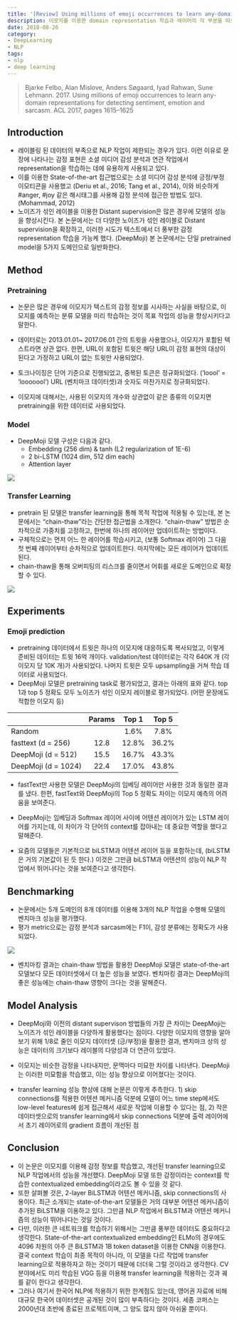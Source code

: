 ```yaml
---
title: '[Review] Using millions of emoji occurrences to learn any-domain representations for detecting sentiment, emotion and sarcasm'
description: 이모지를 이용한 domain representation 학습과 레이어의 각 부분을 따로 학습 시키는 transfer learning "chain-thaw”를 소개한 논문을 리뷰합니다.
date: 2018-08-26
category:
- DeepLearning
- NLP
tags:
- nlp
- deep learning
---
```


> Bjarke Felbo, Alan Mislove, Anders Søgaard, Iyad Rahwan, Sune Lehmann. 2017. Using millions of emoji occurrences to learn any-domain representations for detecting sentiment, emotion and sarcasm. ACL 2017, pages 1615–1625

## Introduction

- 레이블링 된 데이터의 부족으로 NLP 작업이 제한되는 경우가 있다. 이런 이유로 문장에 나타나는 감정 표현은 소셜 미디어 감성 분석과 연관 작업에서 representation을 학습하는 데에 유용하게 사용되고 있다.
- 이를 이용한 State-of-the-art 접근법으로는 소셜 미디어 감성 분석에 긍정/부정 이모티콘을 사용했고 (Deriu et al., 2016; Tang et al., 2014), 이와 비슷하게 #anger, #joy 같은 해시태그를 사용해 감정 분석에 접근한 방법도 있다. (Mohammad, 2012)
- 노이즈가 섞인 레이블을 이용한 Distant supervision은 많은 경우에 모델의 성능을 향상시킨다. 본 논문에서는 더 다양한 노이즈가 섞인 레이블로 Distant supervision을 확장하고, 이러한 시도가 텍스트에서 더 풍부한 감정 representation 학습을 가능케 했다. (DeepMoji) 본 논문에서는 단일 pretrained model을 5가지 도메인으로 일반화한다.



## Method

### Pretraining

- 논문은 많은 경우에 이모지가 텍스트의 감정 정보를 시사하는 사실을 바탕으로, 이모지를 예측하는 분류 모델을 미리 학습하는 것이 목표 작업의 성능을 향상시키다고 말한다.

- 데이터로는 2013.01.01~ 2017.06.01 간의 트윗을 사용했으나, 이모지가 포함된 텍스트라면 상관 없다. 한편, URL이 포함된 트윗은 해당 URL이 감정 표현의 대상이 된다고 가정하고 URL이 없는 트윗만 사용되었다.
- 토크나이징은 단어 기준으로 진행되었고, 중복된 토큰은 정규화되었다. (‘loool’ = ‘looooool’) URL (벤치마크 데이터셋)과 숫자도 마찬가지로 정규화되었다.
- 이모지에 대해서는, 사용된 이모지의 개수와 상관없이 같은 종류의 이모지면 pretraining을 위한 데이터로 사용되었다.

### Model

- DeepMoji 모델 구성은 다음과 같다.
  - Embedding (256 dim) & tanh (L2 regularization of 1E-6)
  - 2 bi-LSTM (1024 dim, 512 dim each)
  - Attention layer

![](https://i.imgur.com/112C7M6.png?1)

### Transfer Learning

- pretrain 된 모델은 transfer learning을 통해 목적 작업에 적용될 수 있는데, 본 논문에서는 “chain-thaw”라는 간단한 접근법을 소개한다. “chain-thaw” 방법은 순차적으로 가중치를 고정하고, 한번에 하나의 레이어만 업데이트하는 방법이다.
- 구체적으로는 먼저 어느 한 레이어를 학습시키고, (보통 Softmax 레이어) 그 다음 첫 번째 레이어부터 순차적으로 업데이트한다. 마지막에는 모든 레이어가 업데이트된다.
- chain-thaw을 통해 오버피팅의 리스크를 줄이면서 어휘를 새로운 도메인으로 확장할 수 있다.

![](https://i.imgur.com/jZfN6DA.png?1)



## Experiments

### Emoji prediction

- pretraining 데이터에서 트윗은 하나의 이모지에 대응하도록 복사되었고, 이렇게 준비된 데이터는 트윗 16억 개이다. validation/test 데이터로는 각각 640K 개 (각 이모지 당 10K 개)가 사용되었다. 나머지 트윗은 모두 upsampling을 거쳐 학습 데이터로 사용되었다.
- DeepMoji 모델은 pretraining task로 평가되었고, 결과는 아래의 표와 같다. top 1과 top 5 정확도 모두 노이즈가 섞인 이모지 레이블로 평가되었다. (어떤 문장에도 적합한 이모지 등)

|                     | Params | Top 1 | Top 5 |
| ------------------- | :----: | :---: | :---: |
| Random              |        | 1.6%  | 7.8%  |
| fasttext (d = 256)  |  12.8  | 12.8% | 36.2% |
| DeepMoji (d = 512)  |  15.5  | 16.7% | 43.3% |
| DeepMoji (d = 1024) |  22.4  | 17.0% | 43.8% |

- fastText만 사용한 모델은 DeepMoji의 임베딩 레이어만 사용한 것과 동일한 결과를 냈다. 한편, fastText와 DeepMoji의 Top 5 정확도 차이는 이모지 예측의 어려움을 보여준다.
- DeepMoji는 임베딩과 Softmax 레이어 사이에 어텐션 레이어가 있는 LSTM 레이어를 가지는데, 이 차이가 각 단어의 context를 잡아내는 데 중요한 역할을 했다고 말해준다.

- 요즘의 모델들은 기본적으로 biLSTM과 어텐션 레이어 등을 포함하는데, (biLSTM은 거의 기본값이 된 듯 한다.) 이것은 그만큼 biLSTM과 어텐션의 성능이 NLP 작업에서 뛰어나다는 것을 보여준다고 생각한다.



## Benchmarking

- 논문에서는 5개 도메인의 8개 데이터를 이용해 3개의 NLP 작업을 수행해 모델의 벤치마크 성능을 평가했다.
- 평가 metric으로는 감정 분석과 sarcasm에는 F1이, 감성 분류에는 정확도가 사용되었다.

![](https://i.imgur.com/EtJLLUw.png)

- 벤치마킹 결과는 chain-thaw 방법을 활용한 DeepMoji 모델은 state-of-the-art 모델보다 모든 데이터셋에서 더 높은 성능을 보였다. 벤치마킹 결과는 DeepMoji의 좋은 성능에는 chain-thaw 영향이 크다는 것을 말해준다.



## Model Analysis

- DeepMoji와 이전의 distant supervison 방법들의 가장 큰 차이는 DeepMoji는 노이즈가 섞인 레이블을 다양하게 활용했다는 점이다. 다양한 이모지의 영향을 알아보기 위해 1/8로 줄인 이모지 데이터셋 (긍/부정)을 활용한 결과, 벤치마크 상의 성능은 데이터의 크기보다 레이블의 다양성과 더 연관이 있었다.
- 이모지는 비슷한 감정을 나타내지만, 문맥마다 미묘한 차이를 나타낸다. DeepMoji는 이러한 미묘함을 학습했고, 이는 성능 향상으로 이어졌다는 것이다.

- transfer learning 성능 향상에 대해 논문은 이렇게 추측한다. 1) skip connections를 적용한 어텐션 메커니즘 덕분에 모델이 어느 time step에서도 low-level features에 쉽게 접근해서 새로운 작업에 이용할 수 있다는 점, 2) 작은 데이터셋으로의 transfer learning에서 skip connections 덕분에 출력 레이어에서 초기 레이어로의 gradient 흐름이 개선된 점



## Conclusion

- 이 논문은 이모지를 이용해 감정 정보를 학습했고, 개선된 transfer learning으로 NLP 작업에서의 성능을 개선했다. DeepMoji 모델 또한 감정이라는 context를 학습한 contextualized embedding이라고도 볼 수 있을 것 같다.
- 또한 살펴볼 것은, 2-layer BiLSTM과 어텐션 메커니즘, skip connections의 사용이다. 최근 소개되는 state-of-the-art 모델들은 거의 대부분 어텐션 메커니즘이 추가된 BiLSTM을 이용하고 있다. 그만큼 NLP 작업에서 BiLSTM과 어텐션 메커니즘의 성능이 뛰어나다는 것일 것이다.
- 다만, 이러한 큰 네트워크를 학습하기 위해서는 그만큼 풍부한 데이터도 중요하다고 생각한다. State-of-the-art contextualized embedding인 ELMo의 경우에도 4096 차원의 아주 큰 BiLSTM과 1B token dataset을 이용한 CNN을 이용한다. 결국 context 학습이 최종 목적이 아니라, 이 모델을 다르 작업에 transfer learning으로 적용하자고 하는 것이기 때문에 더더욱 그럴 것이라고 생각한다. CV 분야에서도 미리 학습된 VGG 등을 이용해 transfer learning을 적용하는 것과 궤를 같이 한다고 생각한다.
- 그러나 여기서 한국어 NLP에 적용하기 위한 한계점도 있는데, 영어권 자료에 비해 대규모 한국어 데이터셋은 공개된 것이 많이 부족하다는 것이다. 세종 코퍼스는 2000년대 초반에 종료된 프로젝트이며, 그 양도 많지 않아 아쉬울 뿐이다.